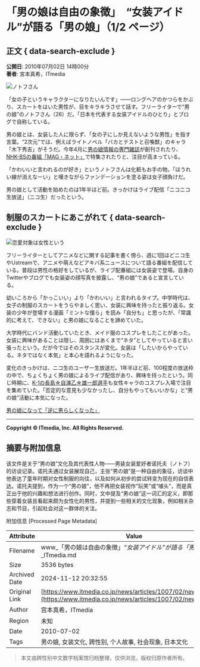 # 「男の娘は自由の象徴」　“女装アイドル”が語る「男の娘」（1/2 ページ）

## 正文 { data-search-exclude }


**公開日**: 2010年07月02日 14時00分  
**著者**: 宮本真希，ITmedia

![ノトフさん](https://image.itmedia.co.jp/news/articles/1007/02/mmi_ntof_01.jpg)

「女の子というキャラクターになりたいんです」――ロングヘアのかつらをかぶり、スカートをはいた男性が、目をキラキラさせて話す。フリーライターで“男の娘”のノトフさん（26）だ。「日本を代表する女装アイドルのひとり」とブログで自称している。

男の娘とは、女装した人に限らず、「女の子にしか見えないような男性」を指す言葉。“2次元”では、例えばライトノベル「バカとテストと召喚獣」のキャラ「木下秀吉」がそうだ。今年4月に[男の娘情報の専門雑誌](http://ichijinsha.co.jp/waai/)が創刊されたり、[NHK-BSの番組「MAG・ネット」](http://www.nhk.or.jp/magnet/program.html#008)で特集されたりと、注目が高まっている。

「かわいいと言われるのが好き」というノトフさんは化粧もお手の物。「ほうれい線が消えなーい」と嘆きながらファンデーションを塗る姿は女子顔負けだ。

男の娘として活動を始めたのは1年半ほど前。きっかけはライブ配信「ニコニコ生放送」（ニコ生）だったという。

## 制服のスカートにあこがれて { data-search-exclude }

![恋愛対象は女性という](https://image.itmedia.co.jp/news/articles/1007/02/mmi_ntof_02.jpg)

フリーライターとしてアニメなどに関する記事を書く傍ら、週に1回ほどニコ生やUstreamで、アニメや萌えなどアキバ系ニュースについて語る番組を配信している。普段は男性の格好をしているが、ライブ配番組には女装姿で登場。自身のTwitterやブログでも女装姿の顔写真を披露し、“男の娘”であると宣言している。

幼いころから「かっこいい」より「かわいい」と言われるタイプ。中学時代は、女子の制服のスカートをうらやましく思い、女装に興味を持ったと振り返る。女装の少年が登場する漫画「ミントな僕ら」を読み「自分も」と思ったが、「常識的に考えて、できない」と男の娘になることを諦めていた。

大学時代にバンド活動していたとき、メイド服のコスプレをしたことがあった。女装に興味があることは隠し、周囲にはあくまで“ネタ”としてやっていると言い張ったという。だが今ではそのスタンスが変化。女装は「したいからやっている。ネタではなく本気」と本心を語れるようになった。

変化のきっかけは、ニコ生のユーザー生放送だ。1年半ほど前、100程度の放送枠の中で、ちょくちょく男の娘によるライブ配信があり、興味を持ったという。同じ時期に、[K-1の長島☆自演乙☆雄一郎選手](https://www.itmedia.co.jp/news/articles/0903/13/news055.html)も女性キャラのコスプレ入場で注目を集めていた。「否定的な意見も少なかったし、自分もやってもいいかな」と“男の娘”活動に本気になった。

[男の娘になって「逆に男らしくなった」](news007_2.html)

---

**Copyright © ITmedia, Inc. All Rights Reserved.**

## 摘要与附加信息

<!-- tcd_abstract -->
该文件是关于“男の娘”文化及其代表性人物——男装女装爱好者诺托夫（ノトフ）的访谈记录。诺托夫通过女装展现自己，主张“男の娘”是一种自由的象征，访谈中他表达了童年时期对女性制服的向往，以及如何从初步的尝试转变为现在的自信表达。诺托夫提到，作为一个“男の娘”，他不再把女装视作“玩笑”或“噱头”，而是真正出于他的兴趣和想法进行创作。同时，文中提及“男の娘”这一词汇的定义，即那些穿着女装且看起来颇为女性化的男性，并提到一些相关的文化现象，例如相关杂志和节目，引起社会对这一群体的关注。
<!-- tcd_abstract_end -->

附加信息 [Processed Page Metadata]

| Attribute       | Value                                  |
|-----------------|----------------------------------------|
| Filename        | www_「男の娘は自由の象徴」_“女装アイドル”が語る「男の娘」_-_ITmedia.md                             |
| Size            | 3536 bytes                           |
| Archived Date   | 2024-11-12 20:32:55                             |
| Original Link   | [https://www.itmedia.co.jp/news/articles/1007/02/news007.html](https://www.itmedia.co.jp/news/articles/1007/02/news007.html)                       |
| Author          | 宫本真希，ITmedia                               |
| Region          | 未知                               |
| Date            | 2010-07-02                                 |
| Tags            | 男の娘, 女装文化, 跨性别, 个人故事, 社会现象, 日本文化                                 |
>
> 本文由跨性别中文数字档案馆归档整理，仅供浏览。版权归原作者所有。
>